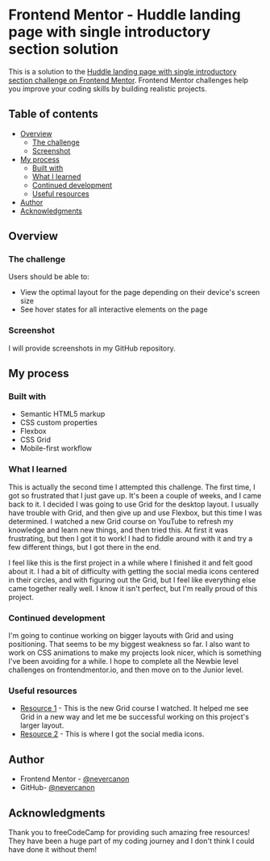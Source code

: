# Frontend Mentor - Huddle landing page with single introductory section solution

This is a solution to the [Huddle landing page with single introductory section challenge on Frontend Mentor](https://www.frontendmentor.io/challenges/huddle-landing-page-with-a-single-introductory-section-B_2Wvxgi0). Frontend Mentor challenges help you improve your coding skills by building realistic projects. 

## Table of contents

- [Overview](#overview)
  - [The challenge](#the-challenge)
  - [Screenshot](#screenshot)
- [My process](#my-process)
  - [Built with](#built-with)
  - [What I learned](#what-i-learned)
  - [Continued development](#continued-development)
  - [Useful resources](#useful-resources)
- [Author](#author)
- [Acknowledgments](#acknowledgments)

## Overview

### The challenge

Users should be able to:

- View the optimal layout for the page depending on their device's screen size
- See hover states for all interactive elements on the page

### Screenshot

I will provide screenshots in my GitHub repository.

## My process

### Built with

- Semantic HTML5 markup
- CSS custom properties
- Flexbox
- CSS Grid
- Mobile-first workflow

### What I learned

This is actually the second time I attempted this challenge. The first time, I got so frustrated that I just gave up. It's been a couple of weeks, and I came back to it. I decided I was going to use Grid for the desktop layout. I usually have trouble with Grid, and then give up and use Flexbox, but this time I was determined. I watched a new Grid course on YouTube to refresh my knowledge and learn new things, and then tried this. At first it was frustrating, but then I got it to work! I had to fiddle around with it and try a few different things, but I got there in the end.

I feel like this is the first project in a while where I finished it and felt good about it. I had a bit of difficulty with getting the social media icons centered in their circles, and with figuring out the Grid, but I feel like everything else came together really well. I know it isn't perfect, but I'm really proud of this project.

### Continued development

I'm going to continue working on bigger layouts with Grid and using positioning. That seems to be my biggest weakness so far. I also want to work on CSS animations to make my projects look nicer, which is something I've been avoiding for a while. I hope to complete all the Newbie level challenges on frontendmentor.io, and then move on to the Junior level.

### Useful resources

- [Resource 1](https://www.youtube.com/watch?v=t6CBKf8K_Ac&list=WL&index=51) - This is the new Grid course I watched. It helped me see Grid in a new way and let me be successful working on this project's larger layout.
- [Resource 2](https://fontawesome.com/v6/docs/web/setup/get-started) - This is where I got the social media icons.

## Author

- Frontend Mentor - [@nevercanon](https://www.frontendmentor.io/profile/nevercanon)
- GitHub- [@nevercanon](https://www.github.com/nevercanon)

## Acknowledgments

Thank you to freeCodeCamp for providing such amazing free resources! They have been a huge part of my coding journey and I don't think I could have done it without them!
